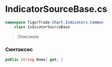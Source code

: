 
# IndicatorSourceBase.cs
```csharp
namespace TigerTrade.Chart.Indicators.Common  
    class IndicatorSourceBase
```

> Описание

### Синтаксис
```csharp
public string Name{ get; }
```
